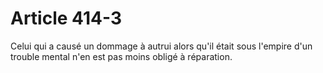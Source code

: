 # Article 414-3

Celui qui a causé un dommage à autrui alors qu'il était sous l'empire d'un trouble mental n'en est pas moins obligé à réparation.